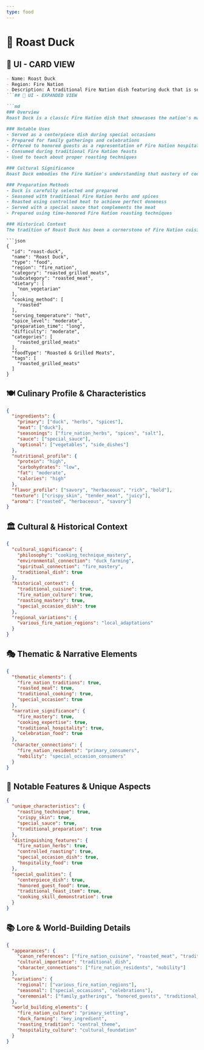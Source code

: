 ```yaml
---
type: food
---
```


# 🦆 Roast Duck

## 🎴 UI - CARD VIEW

```md
- Name: Roast Duck
- Region: Fire Nation
- Description: A traditional Fire Nation dish featuring duck that is seasoned with herbs and spices, roasted to perfection, and served with a special sauce.
```## 📖 UI - EXPANDED VIEW

```md
### Overview
Roast Duck is a classic Fire Nation dish that showcases the nation's mastery of roasting techniques and their love of bold flavors. The duck is carefully seasoned with herbs and spices, roasted to achieve the perfect balance of crispy skin and tender meat, and served with a special sauce that enhances its natural flavors. The dish embodies the Fire Nation's philosophy that the best meals come from ingredients that are prepared with respect for their natural qualities and enhanced through careful seasoning and cooking techniques.

### Notable Uses
- Served as a centerpiece dish during special occasions
- Prepared for family gatherings and celebrations
- Offered to honored guests as a representation of Fire Nation hospitality
- Consumed during traditional Fire Nation feasts
- Used to teach about proper roasting techniques

### Cultural Significance
Roast Duck embodies the Fire Nation's understanding that mastery of cooking techniques is essential to creating great cuisine. The dish represents their belief that even simple ingredients can be transformed into something extraordinary through proper preparation and the judicious use of herbs and spices. The roasting technique reflects the Fire Nation's connection to fire and their ability to harness heat to create delicious meals.

### Preparation Methods
- Duck is carefully selected and prepared
- Seasoned with traditional Fire Nation herbs and spices
- Roasted using controlled heat to achieve perfect doneness
- Served with a special sauce that complements the meat
- Prepared using time-honored Fire Nation roasting techniques

### Historical Context
The tradition of Roast Duck has been a cornerstone of Fire Nation cuisine for generations, developed as a way to showcase the nation's mastery of fire and cooking techniques. This dish demonstrates the Fire Nation's practical wisdom and their ability to create impressive meals from quality ingredients. The tradition continues to be a vital part of Fire Nation culinary culture and serves as a testament to their cooking expertise.
```
```## ⚙️ BACKEND METADATA (v1.0 EXPANSION)
```json
{
  "id": "roast-duck",
  "name": "Roast Duck",
  "type": "food",
  "region": "fire_nation",
  "category": "roasted_grilled_meats",
  "subcategory": "roasted_meat",
  "dietary": [
    "non_vegetarian"
  ],
  "cooking_method": [
    "roasted"
  ],
  "serving_temperature": "hot",
  "spice_level": "moderate",
  "preparation_time": "long",
  "difficulty": "moderate",
  "categories": [
    "roasted_grilled_meats"
  ],
  "foodType": "Roasted & Grilled Meats",
  "tags": [
    "roasted_grilled_meats"
  ]
}
```

## 🍽️ Culinary Profile & Characteristics
```json
{
  "ingredients": {
    "primary": ["duck", "herbs", "spices"],
    "meat": ["duck"],
    "seasonings": ["fire_nation_herbs", "spices", "salt"],
    "sauce": ["special_sauce"],
    "optional": ["vegetables", "side_dishes"]
  },
  "nutritional_profile": {
    "protein": "high",
    "carbohydrates": "low",
    "fat": "moderate",
    "calories": "high"
  },
  "flavor_profile": ["savory", "herbaceous", "rich", "bold"],
  "texture": ["crispy_skin", "tender_meat", "juicy"],
  "aroma": ["roasted", "herbaceous", "savory"]
}
```

## 🏛️ Cultural & Historical Context
```json
{
  "cultural_significance": {
    "philosophy": "cooking_technique_mastery",
    "environmental_connection": "duck_farming",
    "spiritual_connection": "fire_mastery",
    "traditional_dish": true
  },
  "historical_context": {
    "traditional_cuisine": true,
    "fire_nation_culture": true,
    "roasting_mastery": true,
    "special_occasion_dish": true
  },
  "regional_variations": {
    "various_fire_nation_regions": "local_adaptations"
  }
}
```

## 🎭 Thematic & Narrative Elements
```json
{
  "thematic_elements": {
    "fire_nation_traditions": true,
    "roasted_meat": true,
    "traditional_cooking": true,
    "special_occasion": true
  },
  "narrative_significance": {
    "fire_mastery": true,
    "cooking_expertise": true,
    "traditional_hospitality": true,
    "celebration_food": true
  },
  "character_connections": {
    "fire_nation_residents": "primary_consumers",
    "nobility": "special_occasion_consumers"
  }
}
```

## 🌟 Notable Features & Unique Aspects
```json
{
  "unique_characteristics": {
    "roasting_technique": true,
    "crispy_skin": true,
    "special_sauce": true,
    "traditional_preparation": true
  },
  "distinguishing_features": {
    "fire_nation_herbs": true,
    "controlled_roasting": true,
    "special_occasion_dish": true,
    "hospitality_food": true
  },
  "special_qualities": {
    "centerpiece_dish": true,
    "honored_guest_food": true,
    "traditional_feast_item": true,
    "cooking_skill_demonstration": true
  }
}
```

## 📚 Lore & World-Building Details
```json
{
  "appearances": {
    "canon_references": ["fire_nation_cuisine", "roasted_meat", "traditional_dish"],
    "cultural_importance": "traditional_dish",
    "character_connections": ["fire_nation_residents", "nobility"]
  },
  "variations": {
    "regional": ["various_fire_nation_regions"],
    "seasonal": ["special_occasions", "celebrations"],
    "ceremonial": ["family_gatherings", "honored_guests", "traditional_feasts"]
  },
  "world_building_elements": {
    "fire_nation_culture": "primary_setting",
    "duck_farming": "key_ingredient",
    "roasting_tradition": "central_theme",
    "hospitality_culture": "cultural_foundation"
  }
}
```
